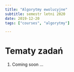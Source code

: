 ```yaml
---
title: "Algorytmy ewolucyjne"
subtitle: semestr letni 2020
date: 2019-12-20
tags: ["courses", "algorytmy"]

---
```


Tematy zadań  
======  

1. Coming soon ...  
